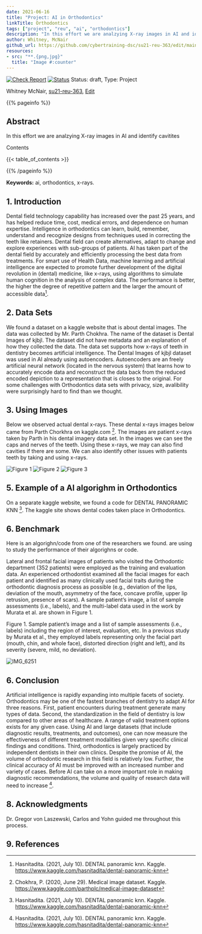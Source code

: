 ```yaml
---
date: 2021-06-16
title: "Project: AI in Orthodontics"
linkTitle: Orthodontics
tags: ["project", "reu", "ai", "orthodontics"]
description: "In this effort we are analzying X-ray images in AI and identify cavitites"
author: Whitney, McNair
github_url: https://github.com/cybertraining-dsc/su21-reu-363/edit/main/project/index.md
resources:
- src: "**.{png,jpg}"
  title: "Image #:counter"
---
```



[![Check Report](https://github.com/cybertraining-dsc/su21-reu-363/workflows/Check%20Report/badge.svg)](https://github.com/cybertraining-dsc/su21-reu-363/actions)
[![Status](https://github.com/cybertraining-dsc/su21-reu-363/workflows/Status/badge.svg)](https://github.com/cybertraining-dsc/su21-reu-363/actions)
Status: draft, Type: Project


Whitney McNair, [su21-reu-363](https://github.com/cybertraining-dsc/su21-reu-363), [Edit](https://github.com/cybertraining-dsc/su21-reu-363/blob/main/project/index.md)

{{% pageinfo %}}

## Abstract

In this effort we are analzying X-ray images in AI and identify cavitites

Contents

{{< table_of_contents >}}

{{% /pageinfo %}}

**Keywords:** ai, orthodontics, x-rays. 

## 1. Introduction

Dental field technology capability has increased over the past 25 years, and has helped reduce time, cost, medical errors, and dependence on human expertise. Intelligence in orthodontics can learn, build, remember, understand and recognize designs from techniques used in correcting the teeth like retainers. Dental field can create alternatives, adapt to change and explore experiences with sub-groups of patients. AI has taken part of the dental field by accurately and efficiently processing the best data from treatments. For smart use of Health Data, machine learning and artificial intelligence are expected to promote further development of the digital revolution in (dental) medicine, like x-rays, using algorithms to simulate human cognition in the analysis of complex data. The performance is better, the higher the degree of repetitive pattern and the larger the amount of accessible data[^5].


## 2. Data Sets

We found a dataset on a kaggle website that is about dental images. The data was collected by Mr. Parth Chokhra. The name of the dataset is Dental Images of kjbjl. The dataset did not have metadata and an explanation of how they collected the data. The data set supports how x-rays of teeth in dentistry becomes artificial intelligence. The Dental Images of kjbjl dataset was used in AI already using autoencoders. Autoencoders are an freely artificial neural network (located in the nervous system) that learns how to accurately encode data and reconstruct the data back from the reduced encoded depiction to a representation that is closes to the original. For some challenges with Orthodontics data sets with privacy, size, avalibility were surprisingly hard to find than we thought.


## 3. Using Images

Below we observed actual dental x-rays. These dental x-rays images below came from Parth Chorkhra on kaggle.com [^1]. The images are patient x-rays taken by Parth in his dental imagery data set. In the images we can see the caps and nerves of the teeth. Using these x-rays, we may can also find cavities if there are some. We can also identify other issues with patients teeth by taking and using x-rays.

![Figure 1](https://user-images.githubusercontent.com/85571628/127322590-3d92ee2c-92a0-4df5-849a-b89545a3ffc2.jpg)
![Figure 2](https://user-images.githubusercontent.com/85571628/127322621-184ac569-699f-452c-89c3-dcf87378574d.jpg)
![Figure 3](https://user-images.githubusercontent.com/85571628/127322655-1ec9172f-45fe-4648-9d55-6b028512ec1e.jpg)


## 5. Example of a AI algorighm in Orthodontics

On a separate kaggle website, we found a code for DENTAL PANORAMIC KNN [^5]. The kaggle site shows dental codes taken place in Orthodontics.


## 6. Benchmark
 
 Here is an algorighn/code from one of the researchers we found. are using to study the performance of their algorighns or code.
 
 Lateral and frontal facial images of patients who visited the Orthodontic department (352 patients) were employed as the training and evaluation data. An experienced orthodontist examined all the facial images for each patient and identified as many clinically used facial traits during the orthodontic diagnosis process as possible (e.g., deviation of the lips, deviation of the mouth, asymmetry of the face, concave profile, upper lip retrusion, presence of scars). A sample patient’s image, a list of sample assessments (i.e., labels), and the multi-label data used in the work by Murata et al. are shown in Figure 1.
 
 
 Figure 1. Sample patient’s image and a list of sample assessments (i.e., labels) including the region of interest, evaluation, etc. In a previous study by Murata et al., they employed labels representing only the facial part (mouth, chin, and whole face), distorted direction (right and left), and its severity (severe, mild, no deviation).
 
 
 ![IMG_6251](https://user-images.githubusercontent.com/85571628/127335802-d49312a1-0c52-4063-8fbf-eade552483a5.jpg)

 
## 6. Conclusion

Artificial intelligence is rapidly expanding into multiple facets of society. Orthodontics may be one of the fastest branches of dentistry to adapt AI for three reasons. First, patient encounters during treatment generate many types of data. Second, the standardization in the field of dentistry is low compared to other areas of healthcare. A range of valid treatment options exists for any given case. Using AI and large datasets (that include diagnostic results, treatments, and outcomes), one can now measure the effectiveness of different treatment modalities given very specific clinical findings and conditions. Third, orthodontics is largely practiced by independent dentists in their own clinics. Despite the promise of AI, the volume of orthodontic research in this field is relatively low. Further, the clinical accuracy of AI must be improved with an increased number and variety of cases. Before AI can take on a more important role in making diagnostic recommendations, the volume and quality of research data will need to increase [^5].


## 8. Acknowledgments

Dr. Gregor von Laszewski, Carlos and Yohn guided me throughout this process.

 
## 9. References

[^1]: Chokhra, P. (2020, June 29). Medical image dataset. Kaggle. <https://www.kaggle.com/parthplc/medical-image-dataset>

[^2]: EMBRACING NOVEL TECHNOLOGIES IN DENTISTRY AND ORTHODONTICS. (n.d.). <https://deepblue.lib.umich.edu/bitstream>

[^3]: DivyaSwarup, DeepakSingh, SinghSwarndeep, AhmadNaeem, SahaiRicha .Artificialintelligence(A.I.) Inorthodontics. JournalofScience ,2017 ;7(9) :304 -307

[^4]: S. Murata, C. Lee, C. Tanikawa and S. Date, "Towards a Fully Automated Diagnostic System for Orthodontic Treatment in Dentistry," 2017 IEEE 13th International Conference on e-Science (e-Science), 2017, pp. 1-8, doi: 10.1109/eScience.2017.12.

[^5]: Hasnitadita. (2021, July 10). DENTAL panoramic knn. Kaggle. <https://www.kaggle.com/hasnitadita/dental-panoramic-knn>

[^6]: The challenge of eHealth data in Orthodontics. Define_me. (n.d.). <https://www.ajodo.org/article/S0889-5406(20)30801-5/fulltext>
